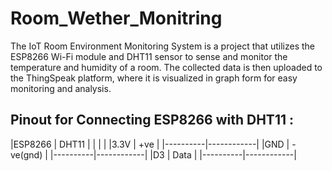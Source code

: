 # Room_Wether_Monitring

The IoT Room Environment Monitoring System is a project that utilizes the ESP8266 Wi-Fi module and DHT11 sensor to sense and monitor the temperature and humidity of a room. The collected data is then uploaded to the ThingSpeak platform, where it is visualized in graph form for easy monitoring and analysis.

Pinout for Connecting ESP8266 with DHT11 :
-------------------------
|ESP8266   |     DHT11  |
|          |            |
|3.3V      |    +ve     |
|----------|------------|
|GND       | -ve(gnd)   |
|----------|------------|
|D3        |   Data     |
|----------|------------|
